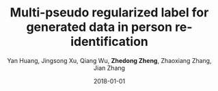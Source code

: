 ---
title: "Multi-pseudo regularized label for generated data in person re-identification"
collection: publications
permalink: /publication/Multi-ps2018
date: 2018-01-01
doi: 10.1109/TIP.2018.2874715
venue: 'IEEE Transactions on Image Processing (TIP)'
paperurl: 'https://zdzheng.xyz/files/TIP-08485730.pdf'
code: 'https://github.com/Huang-3/MpRL-for-person-re-ID'
author: 'Yan Huang,  Jingsong Xu,  Qiang Wu,  <strong>Zhedong Zheng</strong>,  Zhaoxiang Zhang,  Jian Zhang'
citation: ' Yan Huang,  Jingsong Xu,  Qiang Wu,  Zhedong Zheng,  Zhaoxiang Zhang,  Jian Zhang, &quot;Multi-pseudo regularized label for generated data in person re-identification.&quot; IEEE Transactions on Image Processing (TIP), 2018. DOI: 10.1109/TIP.2018.2874715'
pub_year: '2018'
bib: >
    @article{huang2018multi,  
    author = "Huang, Yan and Xu, Jingsong and Wu, Qiang and Zheng, Zhedong and Zhang, Zhaoxiang and Zhang, Jian",  
    doi = "10.1109/TIP.2018.2874715",  
    title = "Multi-pseudo regularized label for generated data in person re-identification",  
    journal = "IEEE Transactions on Image Processing (TIP)",  
    volume = "28",  
    number = "3",  
    pages = "1391--1403",  
    year = "2018",  
    url = "https://zdzheng.xyz/files/TIP-08485730.pdf",  
    code = "https://github.com/Huang-3/MpRL-for-person-re-ID",  
    publisher = "IEEE"
    }

---